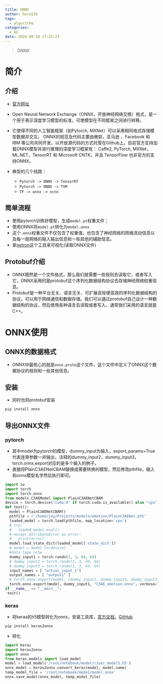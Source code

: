 ```yaml
---
title: ONNX
author: hero576
tags:
  - algorithm
categories:
  - AI
date: 2020-09-20 17:25:23
---
```


> ONNX
<!--more-->

# 简介

## 介绍
- [官方网址](http://onnx.ai)
- Open Neural Network Exchange（ONNX，开放神经网络交换）格式，是一个用于表示深度学习模型的标准，可使模型在不同框架之间进行转移。
- 它使得不同的人工智能框架（如Pytorch, MXNet）可以采用相同格式存储模型数据并交互。 ONNX的规范及代码主要由微软，亚马逊 ，Facebook 和 IBM 等公司共同开发，以开放源代码的方式托管在Github上。目前官方支持加载ONNX模型并进行推理的深度学习框架有： Caffe2, PyTorch, MXNet，ML.NET，TensorRT 和 Microsoft CNTK，并且 TensorFlow 也非官方的支持ONNX。

- 典型的几个线路：
  - `Pytorch -> ONNX -> TensorRT`
  - `Pytorch -> ONNX -> TVM`
  - `TF –> onnx –> ncnn`

## 简单流程
- 使用pytorch训练好模型，生成`model.pt`权重文件；
- 使用ONNX将`model.pt`转化为`model.onnx`
- 这个`.onnx`权重文件不仅包含了权重值，也包含了神经网络的网络流动信息以及每一层网络的输入输出信息和一些其他的辅助信息。
- 拿[netron](https://github.com/lutzroeder/netron)这个工具来可视化(读取ONNX文件)

## Protobuf介绍
- ONNX既然是一个文件格式，那么我们就需要一些规则去读取它，或者写入它，ONNX采用的是protobuf这个序列化数据结构协议去存储神经网络权重信息。
- Protobuf是一种平台无关、语言无关、可扩展且轻便高效的序列化数据结构的协议，可以用于网络通信和数据存储。我们可以通过protobuf自己设计一种数据结构的协议，然后使用各种语言去读取或者写入，通常我们采用的语言就是C++。


# ONNX使用
## ONNX的数据格式

- ONNX中最核心的就是`onnx.proto`这个文件，这个文件中定义了ONNX这个数据协议的规则和一些其他信息。

## 安装
- 同时也将protobuf安装

```bash
pip install onnx
```

## 导出ONNX文件
### pytorch
- 其中model为pytorch的模型，dummy_input为输入，export_params=True代表连带参数一并输出，注释的dummy_input2，dummy_input3，torch.onnx.export对应的是多个输入的例子。
- 直接将PlainC3AENetCBAM替换成需要转换的模型，然后修改pthfile，输入和onnx模型名字然后执行即可。

```py
import io
import torch
import torch.onnx
from models.C3AEModel import PlainC3AENetCBAM
device = torch.device("cuda:0" if torch.cuda.is_available() else "cpu")
def test():
  model = PlainC3AENetCBAM()
  pthfile = r'/home/joy/Projects/models/emotion/PlainC3AENet.pth'
  loaded_model = torch.load(pthfile, map_location='cpu')
  # try:
  #   loaded_model.eval()
  # except AttributeError as error:
  #   print(error)
  model.load_state_dict(loaded_model['state_dict'])
  # model = model.to(device)
  #data type nchw
  dummy_input1 = torch.randn(1, 3, 64, 64)
  # dummy_input2 = torch.randn(1, 3, 64, 64)
  # dummy_input3 = torch.randn(1, 3, 64, 64)
  input_names = [ "actual_input_1"]
  output_names = [ "output1" ]
  # torch.onnx.export(model, (dummy_input1, dummy_input2, dummy_input3), "C3AE.onnx", verbose=True, input_names=input_names, output_names=output_names)
  torch.onnx.export(model, dummy_input1, "C3AE_emotion.onnx", verbose=True, input_names=input_names, output_names=output_names)
if __name__ == "__main__":
 test()
```

### keras
- 将keras的h5模型转化为onnx，安装工具库，[官方文档](https://pypi.org/project/keras2onnx/)，[GitHub](https://github.com/onnx/keras-onnx)
```bash
pip install keras2onnx
```

- 转化
```py
import keras
import keras2onnx
import onnx
from keras.models import load_model
model = load_model('/root/notebook/model/river_model5.h5')  
onnx_model = keras2onnx.convert_keras(model, model.name)
temp_model_file = '/root/notebook/model/model.onnx'
onnx.save_model(onnx_model, temp_model_file)
```


